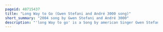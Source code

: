 ```yaml
---
pageid: 48715437
title: "Long Way to Go (Gwen Stefani and André 3000 song)"
short_summary: "2004 song by Gwen Stefani and André 3000"
description: "'long Way to go' is a Song by american Singer Gwen Stefani and American Rapper André 3000. The Song appears as the final Track on Stefani's Debut Studio Album Love. Angel. Music. Baby. It was released on November 23, 2004, along with the Rest of Love. Angel. Music. Baby. By Interscope Records. The Track was written by both Stefani and 3000, while 3000 was the sole Producer of the Track. Despite being scrapped from André 3000's Outkast Studio Album, the Love Below, Stefani and 3000 finalized a reworked Version of the Song to be included on the former's Album. The Song prominently includes a Sample by Martin Luther King Jr. 's 1963 'i have a Dream' Speech in its Closing Outro. King is credited with the Lyrics of the Song. Musically, 'long Way to go' is influenced by electronic Music and alternative Hip Hop, with partial Influence from both Dance Music and Soul Music."
---
```

